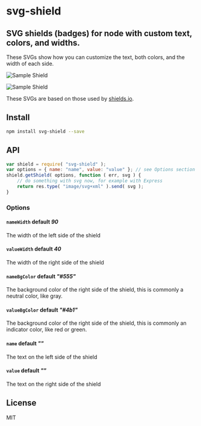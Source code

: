 # svg-shield

## SVG shields (badges) for node with custom text, colors, and widths.

These SVGs show how you can customize the text, both colors, and the width of each side.

![Sample Shield](https://cdn.rawgit.com/jrit/svg-shield/master/shield.svg)

![Sample Shield](https://cdn.rawgit.com/jrit/svg-shield/master/shield2.svg)

These SVGs are based on those used by [shields.io](http://shields.io).

## Install

```bash
npm install svg-shield --save
```

## API

```js
var shield = require( "svg-shield" );
var options = { name: "name", value: "value" }; // see Options section
shield.getShield( options, function ( err, svg ) {
    // do something with svg now, for example with Express
    return res.type( "image/svg+xml" ).send( svg );
}
```

### Options

#### `nameWidth` default _90_
The width of the left side of the shield

#### `valueWidth` default _40_
The width of the right side of the shield

#### `nameBgColor` default _"#555"_
The background color of the right side of the shield, this is commonly a neutral color, like gray.

#### `valueBgColor` default _"#4b1"_
The background color of the right side of the shield, this is commonly an indicator color, like red or green.

#### `name` default _""_
The text on the left side of the shield

#### `value` default _""_
The text on the right side of the shield

## License

MIT

